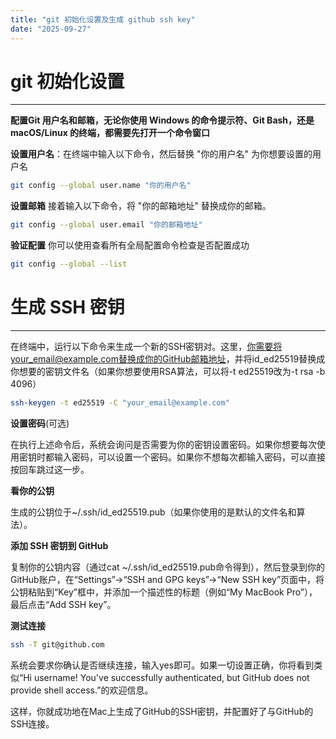 ```yaml
---
title: "git 初始化设置及生成 github ssh key"
date: "2025-09-27"
---
```


# git 初始化设置
---

**配置Git 用户名和邮箱，无论你使用 Windows 的命令提示符、Git Bash，还是 macOS/Linux 的终端，都需要先打开一个命令窗口**

**设置用户名**：在终端中输入以下命令，然后替换 "你的用户名" 为你想要设置的用户名
```sh
git config --global user.name "你的用户名"
```

**设置邮箱** 接着输入以下命令，将 "你的邮箱地址" 替换成你的邮箱。

```sh
git config --global user.email "你的邮箱地址"
```

**验证配置** 你可以使用查看所有全局配置命令检查是否配置成功

```sh
git config --global --list
```

# 生成 SSH 密钥
---

在终端中，运行以下命令来生成一个新的SSH密钥对。这里，你需要将your_email@example.com替换成你的GitHub邮箱地址，并将id_ed25519替换成你想要的密钥文件名（如果你想要使用RSA算法，可以将-t ed25519改为-t rsa -b 4096）

```sh
ssh-keygen -t ed25519 -C "your_email@example.com"
```

**设置密码**(可选)

在执行上述命令后，系统会询问是否需要为你的密钥设置密码。如果你想要每次使用密钥时都输入密码，可以设置一个密码。如果你不想每次都输入密码，可以直接按回车跳过这一步。

**看你的公钥**

生成的公钥位于~/.ssh/id_ed25519.pub（如果你使用的是默认的文件名和算法）。

**添加 SSH 密钥到 GitHub**

复制你的公钥内容（通过cat ~/.ssh/id_ed25519.pub命令得到），然后登录到你的GitHub账户，在“Settings”->“SSH and GPG keys”->“New SSH key”页面中，将公钥粘贴到“Key”框中，并添加一个描述性的标题（例如“My MacBook Pro”），最后点击“Add SSH key”。

**测试连接**

```sh
ssh -T git@github.com
```

系统会要求你确认是否继续连接，输入yes即可。如果一切设置正确，你将看到类似“Hi username! You've successfully authenticated, but GitHub does not provide shell access.”的欢迎信息。

这样，你就成功地在Mac上生成了GitHub的SSH密钥，并配置好了与GitHub的SSH连接。
